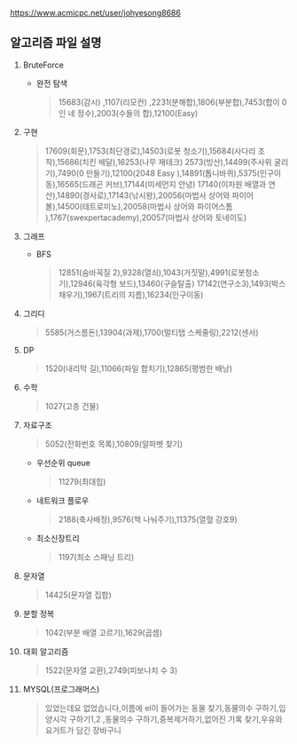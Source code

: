 https://www.acmicpc.net/user/johyesong8686

## 알고리즘 파일 설명

1. BruteForce

   - 완전 탐색

     > 15683(감시) ,1107(리모컨) ,2231(분해합),1806(부분합),7453(합이 0인 네 정수),2003(수들의 합),12100(Easy)

2. 구현

   > 17609(회문),1753(최단경로),14503(로봇 청소기),15684(사다리 조작),15686(치킨 배달),16253(나무 재테크)
   > 2573(빙산),14499(주사위 굴리기),7490(0 만들기),12100(2048 Easy ),14891(톱니바퀴),5375(인구이동),16565(드래곤 커브),17144(미세먼지 안녕)
   > 17140(이차원 배열과 연산),14890(경사로),17143(낚시왕),20056(마법사 상어와 파이어볼),14500(테트로미노),20058(마법사 상어와 파이어스톰 ),1767(swexpertacademy),20057(마법사 상어와 토네이도)

3. 그래프

   - BFS

     > 12851(숨바꼭질 2),9328(열쇠),1043(거짓말),4991(로봇청소기),12946(육각형 보드),13460(구슬탈출)
     > 17142(연구소3),1493(박스채우기),1967(트리의 지름),16234(인구이동)

4. 그리디

   > 5585(거스름돈),13904(과제),1700(멀티탭 스케줄링),2212(센서)

5. DP

   > 1520(내리막 길),11066(파일 합치기),12865(평범한 배낭)

6. 수학

   > 1027(고층 건물)

7. 자료구조

   > 5052(전화번호 목록),10809(알파벳 찾기)

   - 우선순위 queue
     > 11279(최대힙)
   - 네트워크 플로우
     > 2188(축사배정),9576(책 나눠주기),11375(열혈 강호9)
   - 최소신장트리
     > 1197(최소 스패닝 트리)

8. 문자열

   > 14425(문자열 집합)

9. 분할 정복

   > 1042(부분 배열 고르기),1629(곱셈)

10. 대회 알고리즘

    > 1522(문자열 교환),2749(피보나치 수 3)

11. MYSQL(프로그래머스)
    > 있었는데요 없었습니다,이름에 el이 들어가는 동물 찾기,동물의수 구하기,입양시각 구하기1,2
    > ,동물의수 구하기,중복제거하기,없어진 기록 찾기,우유와 요거트가 담긴 장바구니
